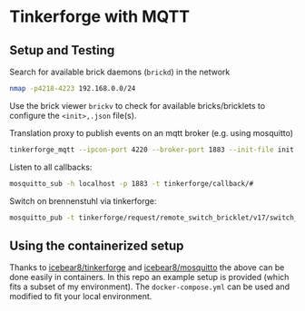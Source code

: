 # Tinkerforge with MQTT 

## Setup and Testing

Search for available brick daemons (`brickd`) in the network
```bash
nmap -p4218-4223 192.168.0.0/24
```

Use the brick viewer `brickv` to check for available bricks/bricklets to configure the `<init>,.json` file(s).

Translation proxy to publish events on an mqtt broker (e.g. using mosquitto)
```bash
tinkerforge_mqtt --ipcon-port 4220 --broker-port 1883 --init-file init.json 
```

Listen to all callbacks:
```bash
mosquitto_sub -h localhost -p 1883 -t tinkerforge/callback/#
```

Switch on brennenstuhl via tinkerforge:
```bash
mosquitto_pub -t tinkerforge/request/remote_switch_bricklet/v17/switch_socket_a -m '{"house_code": 19, "receiver_code": 1, "switch_to": "on"}'
```

## Using the containerized setup

Thanks to [icebear8/tinkerforge](https://hub.docker.com/r/icebear8/tinkerforge) and [icebear8/mosquitto](https://hub.docker.com/r/icebear8/mosquitto) the above can be done easily in containers.
In this repo an example setup is provided (which fits a subset of my environment). The `docker-compose.yml` can be used and modified to fit your local environment. 



